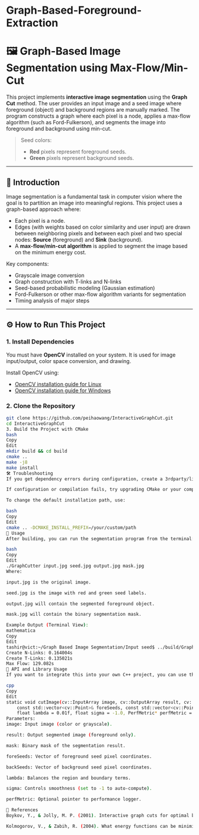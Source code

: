 # Graph-Based-Foreground-Extraction
# 🖼️ Graph-Based Image Segmentation using Max-Flow/Min-Cut

This project implements **interactive image segmentation** using the **Graph Cut** method. The user provides an input image and a seed image where foreground (object) and background regions are manually marked. The program constructs a graph where each pixel is a node, applies a max-flow algorithm (such as Ford-Fulkerson), and segments the image into foreground and background using min-cut.

> Seed colors:
> - **Red** pixels represent foreground seeds.
> - **Green** pixels represent background seeds.

---

## 📌 Introduction

Image segmentation is a fundamental task in computer vision where the goal is to partition an image into meaningful regions. This project uses a graph-based approach where:
- Each pixel is a node.
- Edges (with weights based on color similarity and user input) are drawn between neighboring pixels and between each pixel and two special nodes: **Source** (foreground) and **Sink** (background).
- A **max-flow/min-cut algorithm** is applied to segment the image based on the minimum energy cost.

Key components:
- Grayscale image conversion
- Graph construction with T-links and N-links
- Seed-based probabilistic modeling (Gaussian estimation)
- Ford-Fulkerson or other max-flow algorithm variants for segmentation
- Timing analysis of major steps

---

## ⚙️ How to Run This Project

### 1. Install Dependencies

You must have **OpenCV** installed on your system. It is used for image input/output, color space conversion, and drawing.

Install OpenCV using:
- [OpenCV installation guide for Linux](https://docs.opencv.org/master/d7/d9f/tutorial_linux_install.html)
- [OpenCV installation guide for Windows](https://docs.opencv.org/master/d3/d52/tutorial_windows_install.html)

### 2. Clone the Repository

```bash
git clone https://github.com/peihaowang/InteractiveGraphCut.git
cd InteractiveGraphCut
3. Build the Project with CMake
bash
Copy
Edit
mkdir build && cd build
cmake ..
make -j8
make install
🛠️ Troubleshooting
If you get dependency errors during configuration, create a 3rdparty/lib folder and place the required .lib or .so files there.

If configuration or compilation fails, try upgrading CMake or your compiler.

To change the default installation path, use:

bash
Copy
Edit
cmake .. -DCMAKE_INSTALL_PREFIX=/your/custom/path
🚀 Usage
After building, you can run the segmentation program from the terminal:

bash
Copy
Edit
./GraphCutter input.jpg seed.jpg output.jpg mask.jpg
Where:

input.jpg is the original image.

seed.jpg is the image with red and green seed labels.

output.jpg will contain the segmented foreground object.

mask.jpg will contain the binary segmentation mask.

Example Output (Terminal View):
mathematica
Copy
Edit
tashir@vict:~/Graph Based Image Segmentation/Input seed$ ../build/GraphCutter input.jpg seed.jpg output.jpg mask.jpg
Create N-Links: 0.164004s
Create T-Links: 0.135021s
Max Flow: 129.082s
🧠 API and Library Usage
If you want to integrate this into your own C++ project, you can use the exposed API:

cpp
Copy
Edit
static void cutImage(cv::InputArray image, cv::OutputArray result, cv::OutputArray mask,
    const std::vector<cv::Point>& foreSeeds, const std::vector<cv::Point>& backSeeds,
    float lambda = 0.01f, float sigma = -1.0, PerfMetric* perfMetric = nullptr);
Parameters:
image: Input image (color or grayscale).

result: Output segmented image (foreground only).

mask: Binary mask of the segmentation result.

foreSeeds: Vector of foreground seed pixel coordinates.

backSeeds: Vector of background seed pixel coordinates.

lambda: Balances the region and boundary terms.

sigma: Controls smoothness (set to -1 to auto-compute).

perfMetric: Optional pointer to performance logger.

🧾 References
Boykov, Y., & Jolly, M. P. (2001). Interactive graph cuts for optimal boundary & region segmentation of objects in N-D images. ICCV.

Kolmogorov, V., & Zabih, R. (2004). What energy functions can be minimized via graph cuts? IEEE Transactions on Pattern Analysis and Machine Intelligence.
